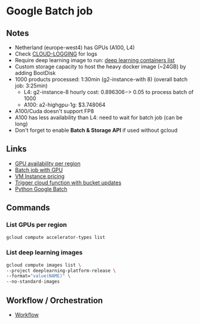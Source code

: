 # Google Batch job

## Notes

* Netherland (europe-west4) has GPUs (A100, L4)
* Check [CLOUD-LOGGING](https://console.cloud.google.com/logs/query;query=SEARCH%2528%22spellcheck%22%2529;cursorTimestamp=2024-08-14T11:21:32.485988660Z;duration=PT1H?referrer=search&project=robotoff) for logs
* Require deep learning image to run: [deep learning containers list](https://cloud.google.com/deep-learning-containers/docs/choosing-container#pytorch)
* Custom storage capacity to host the heavy docker image (~24GB) by adding BootDisk
* 1000 products processed: 1:30min (g2-instance-with 8) (overall batch job: 3:25min)
    * L4: g2-instance-8 hourly cost: $0.896306 -> ~ 0.05$ to process batch of 1000
    * A100: a2-highgpu-1g: $3.748064
* A100/Cuda doesn't support FP8
* A100 has less availability than L4: need to wait for batch job (can be long)
* Don't forget to enable **Batch & Storage API** if used without gcloud

## Links

* [GPU availability per region](https://cloud.google.com/compute/docs/gpus/gpu-regions-zones)
* [Batch job with GPU](https://cloud.google.com/batch/docs/create-run-job-gpus#create-job-gpu-examples)
* [VM Instance pricing](https://cloud.google.com/compute/vm-instance-pricing#vm-instance-pricing)
* [Trigger cloud function with bucket updates](https://cloud.google.com/functions/docs/calling/storage)
* [Python Google Batch](https://github.com/GoogleCloudPlatform/python-docs-samples/tree/main/batch)

## Commands

### List GPUs per region
```bash
gcloud compute accelerator-types list
```

### List deep learning images
```bash
gcloud compute images list \
--project deeplearning-platform-release \
--format="value(NAME)" \
--no-standard-images
```

## Workflow / Orchestration

* [Workflow](https://cloud.google.com/workflows/docs/overview)
